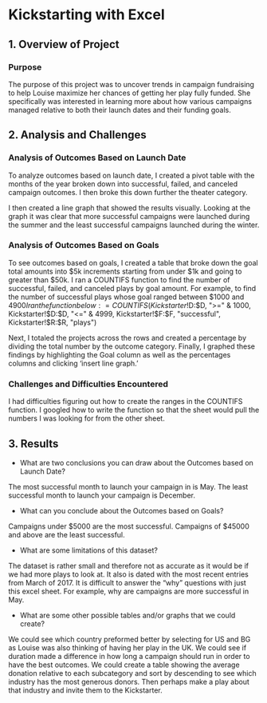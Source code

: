 # Kickstarting with Excel
## 1. Overview of Project
### Purpose
The purpose of this project was to uncover trends in campaign fundraising to help Louise maximize her chances of getting her play fully funded. She specifically was interested in learning more about how various campaigns managed relative to both their launch dates and their funding goals. 
## 2. Analysis and Challenges
### Analysis of Outcomes Based on Launch Date
To analyze outcomes based on launch date, I created a pivot table with the months of the year broken down into successful, failed, and canceled campaign outcomes. I then broke this down further the theater category. 

I then created a line graph that showed the results visually. Looking at the graph it was clear that more successful campaigns were launched during the summer and the least successful campaigns launched during the winter. 
 
### Analysis of Outcomes Based on Goals
To see outcomes based on goals, I created a table that broke down the goal total amounts into $5k increments starting from under $1k and going to greater than $50k. I ran a COUNTIFS function to find the number of successful, failed, and canceled plays by goal amount. 
For example, to find the number of successful plays whose goal ranged between $1000 and $4900 I ran the function below: 
=COUNTIFS(Kickstarter!$D:$D, ">=" & 1000, Kickstarter!$D:$D, "<=" & 4999, Kickstarter!$F:$F, "successful", Kickstarter!$R:$R, "plays")
 
Next, I totaled the projects across the rows and created a percentage by dividing the total number by the outcome category. Finally, I graphed these findings by highlighting the Goal column as well as the percentages columns and clicking ‘insert line graph.’
 
### Challenges and Difficulties Encountered
I had difficulties figuring out how to create the ranges in the COUNTIFS function. I googled how to write the function so that the sheet would pull the numbers I was looking for from the other sheet. 
## 3. Results
- What are two conclusions you can draw about the Outcomes based on Launch Date?

The most successful month to launch your campaign in is May. The least successful month to launch your campaign is December. 
- What can you conclude about the Outcomes based on Goals?

Campaigns under $5000 are the most successful. Campaigns of $45000 and above are the least successful. 
- What are some limitations of this dataset?

The dataset is rather small and therefore not as accurate as it would be if we had more plays to look at. It also is dated with the most recent entries from March of 2017. It is difficult to answer the “why” questions with just this excel sheet. For example, why are campaigns are more successful in May. 
- What are some other possible tables and/or graphs that we could create?

We could see which country preformed better by selecting for US and BG as Louise was also thinking of having her play in the UK. We could see if duration made a difference in how long a campaign should run in order to have the best outcomes. We could create a table showing the average donation relative to each subcategory and sort by descending to see which industry has the most generous donors. Then perhaps make a play about that industry and invite them to the Kickstarter. 
